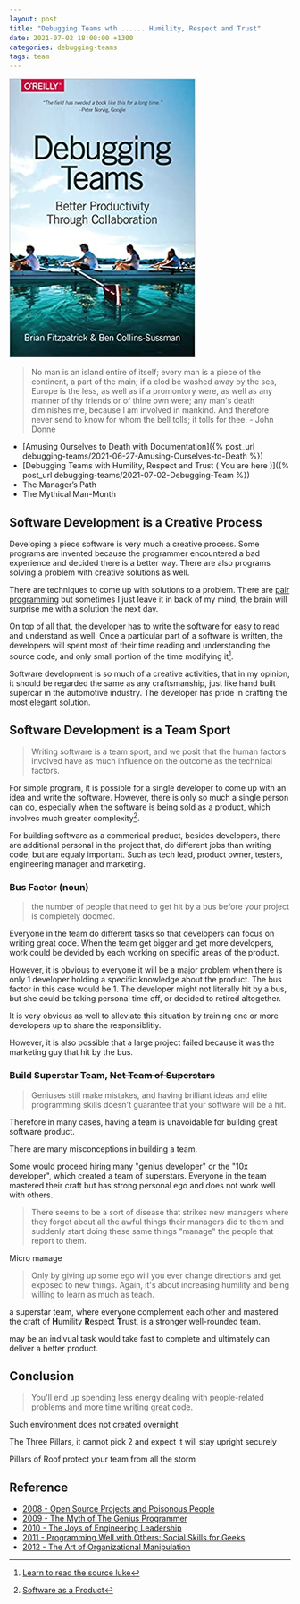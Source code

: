 ```yaml
---
layout: post
title: "Debugging Teams wth ...... Humility, Respect and Trust"
date: 2021-07-02 18:00:00 +1300
categories: debugging-teams
tags: team
---
```


![Debugging-teams](/assets/book/debugging-teams.jpg)

> No man is an island entire of itself;
> every man is a piece of the continent, a part of the main;
> if a clod be washed away by the sea, Europe is the less, as well as if a promontory were, as well as any manner of thy friends or of thine own were;
> any man's death diminishes me, because I am involved in mankind.
> And therefore never send to know for whom the bell tolls; it tolls for thee. - John Donne

- [Amusing Ourselves to Death with Documentation]({% post_url debugging-teams/2021-06-27-Amusing-Ourselves-to-Death %})
- [Debugging Teams with Humility, Respect and Trust  ( You are here )]({% post_url debugging-teams/2021-07-02-Debugging-Team %})
- The Manager’s Path
- The Mythical Man-Month



## Software Development is a Creative Process

Developing a piece software is very much a creative process. Some programs are invented because the programmer encountered a bad experience and decided there is a better way. There are also programs solving a problem with creative solutions as well.

There are techniques to come up with solutions to a problem. There are [pair programming](https://en.wikipedia.org/wiki/Pair_programming) but sometimes I just leave it in back of my mind, the brain will surprise me with a solution the next day.

On top of all that, the developer has to write the software for easy to read and understand as well. Once a particular part of a software is written, the developers will spent most of their time reading and understanding the source code, and only small portion of the time modifying it[^1].

Software development is so much of a creative activities, that in my opinion, it should be regarded the same as any craftsmanship, just like hand built supercar in the automotive industry. The developer has pride in crafting the most elegant solution.

## Software Development is a Team Sport

> Writing software is a team sport, and we posit that the human factors involved have as much influence on the outcome as the technical factors.

For simple program, it is possible for a single developer to come up with an idea and write the software. However, there is only so much a single person can do, especially when the software is being sold as a product, which involves much greater complexity[^2].

For building software as a commerical product, besides developers, there are additional personal in the project that, do different jobs than writing code, but are equaly important. Such as tech lead, product owner, testers, engineering manager and marketing.

### Bus Factor (noun)

> the number of people that need to get hit by a bus before your project is completely doomed.

Everyone in the team do different tasks so that developers can focus on writing great code. When the team get bigger and get more developers, work could be devided by each working on specific areas of the product.

However, it is obvious to everyone it will be a major problem when there is only 1 developer holding a specific knowledge about the product. The bus factor in this case would be 1. The developer might not literally hit by a bus, but she could be taking personal time off, or decided to retired altogether.

It is very obvious as well to alleviate this situation by training one or more developers up to share the responsiblitiy.

However, it is also possible that a large project failed because it was the marketing guy that hit by the bus.

### Build Superstar Team, ~~Not Team of Superstars~~

> Geniuses still make mistakes, and having brilliant ideas and elite programming skills doesn't guarantee that your software will be a hit.

Therefore in many cases, having a team is unavoidable for building great software product.

There are many misconceptions in building a team.

Some would proceed hiring many "genius developer" or the "10x developer", which created a team of superstars. Everyone in the team mastered their craft but has strong personal ego and does not work well with others.

> There seems to be a sort of disease that strikes new managers where they forget about all the awful things their managers did to them and suddenly start doing these same things "manage" the people that report to them.

Micro manage

> Only by giving up some ego will you ever change directions and get exposed to new things. Again, it's about increasing humility and being willing to learn as much as teach.

a superstar team, where everyone complement each other and mastered the craft of **H**umility **R**espect **T**rust, is a stronger well-rounded team.

may be an indivual task would take fast to complete and ultimately can deliver a better product.

## Conclusion

> You'll end up spending less energy dealing with people-related problems and more time writing great code.

Such environment does not created overnight

The Three Pillars, it cannot pick 2 and expect it will stay upright securely

Pillars of
Roof
protect your team from all the storm

## Reference

- [2008 - Open Source Projects and Poisonous People](https://youtu.be/-F-3E8pyjFo)
- [2009 - The Myth of The Genius Programmer](https://youtu.be/0SARbwvhupQ)
- [2010 - The Joys of Engineering Leadership](https://youtu.be/skD1fjxSRog)
- [2011 - Programming Well with Others: Social Skills for Geeks](https://youtu.be/q-7l8cnpI4k)
- [2012 - The Art of Organizational Manipulation](https://youtu.be/OTCuYzAw31Y)

[^1]: [Learn to read the source luke](https://blog.codinghorror.com/learn-to-read-the-source-luke/)
[^2]: [Software as a Product](https://en.wikipedia.org/wiki/Software_as_a_Product)
